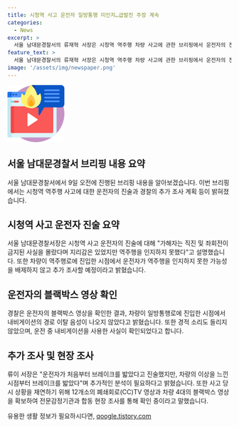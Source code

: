 ```yaml
---
title: 시청역 사고 운전자 일방통행 미인지…급발진 주장 계속
categories:
  - News
excerpt: >
  서울 남대문경찰서의 류재혁 서장은 시청역 역주행 차량 사고에 관한 브리핑에서 운전자의 진술, 블랙박스 분석, CCTV 영상과 전문감정기관과의 합동 조사 등의 과정을 소개했다. 사고로 9명이 사망하고 5명이 부상을 입었는데, 운전자는 이상에 의한 급발진을 주장했다. 류 서장은 추가조사를 통해 운전자가 사고 전 행동을 자세히 확인할 것이라고 밝혔다. 9일에는 피해자들의 조사를 마쳤으며, 10일 차씨를 상대로 2차 조사를 할 예정이다.
feature_text: >
  서울 남대문경찰서의 류재혁 서장은 시청역 역주행 차량 사고에 관한 브리핑에서 운전자의 진술, 블랙박스 분석, CCTV 영상과 전문감정기관과의 합동 조사 등의 과정을 소개했다. 사고로 9명이 사망하고 5명이 부상을 입었는데, 운전자는 이상에 의한 급발진을 주장했다. 류 서장은 추가조사를 통해 운전자가 사고 전 행동을 자세히 확인할 것이라고 밝혔다. 9일에는 피해자들의 조사를 마쳤으며, 10일 차씨를 상대로 2차 조사를 할 예정이다.
image: '/assets/img/newspaper.png'
---
```


<p><img src="/assets/img/news.png" alt="rentncar 속보" /></p>

<h2 data-ke-size="size26">서울 남대문경찰서 브리핑 내용 요약</h2>

<p data-ke-size="size16">서울 남대문경찰서에서 9일 오전에 진행된 브리핑 내용을 알아보겠습니다. 이번 브리핑에서는 시청역 역주행 사고에 대한 운전자의 진술과 경찰의 추가 조사 계획 등이 밝혀졌습니다.</p>

<h2 data-ke-size="size24">시청역 사고 운전자 진술 요약</h2>

<p data-ke-size="size16">서울 남대문경찰서장은 시청역 사고 운전자의 진술에 대해 "가해자는 직진 및 좌회전이 금지된 사실을 몰랐다며 지리감은 있었지만 역주행을 인지하지 못했다"고 설명했습니다. 또한 차량이 역주행로에 진입한 시점에서 운전자가 역주행을 인지하지 못한 가능성을 배제하지 않고 추가 조사할 예정이라고 밝혔습니다.</p>

<h2 data-ke-size="size24">운전자의 블랙박스 영상 확인</h2>

<p data-ke-size="size16">경찰은 운전자의 블랙박스 영상을 확인한 결과, 차량이 일방통행로에 진입한 시점에서 내비게이션의 경로 이탈 음성이 나오지 않았다고 밝혔습니다. 또한 경적 소리도 들리지 않았으며, 운전 중 내비게이션을 사용한 사실이 확인되었다고 합니다.</p>

<h2 data-ke-size="size24">추가 조사 및 현장 조사</h2>

<p data-ke-size="size16">류이 서장은 "운전자가 처음부터 브레이크를 밟았다고 진술했지만, 차량의 이상을 느낀 시점부터 브레이크를 밟았다"며 추가적인 분석이 필요하다고 밝혔습니다. 또한 사고 당시 상황을 재연하기 위해 12개소의 폐쇄회로(CC)TV 영상과 차량 4대의 블랙박스 영상을 확보하여 전문감정기관과 합동 현장 조사를 통해 확인 중이라고 말했습니다.</p>
유용한 생활 정보가 필요하시다면, <a href="https://qoogle.tistory.com" rel="dofollow">qoogle.tistory.com</a>


